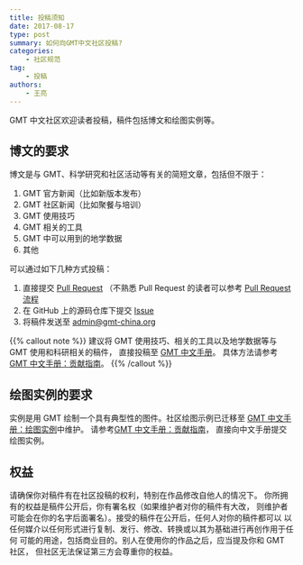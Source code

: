 ```yaml
---
title: 投稿须知
date: 2017-08-17
type: post
summary: 如何向GMT中文社区投稿?
categories:
    - 社区规范
tag:
    - 投稿
authors:
    - 王亮
---
```


GMT 中文社区欢迎读者投稿，稿件包括博文和绘图实例等。

## 博文的要求

博文是与 GMT、科学研究和社区活动等有关的简短文章，包括但不限于：

1. GMT 官方新闻（比如新版本发布）
2. GMT 社区新闻（比如聚餐与培训）
3. GMT 使用技巧
4. GMT 相关的工具
5. GMT 中可以用到的地学数据
6. 其他

可以通过如下几种方式投稿：

1. 直接提交 [Pull Request](https://github.com/gmt-china/gmt-china.org/pulls)
   （不熟悉 Pull Request 的读者可以参考 [Pull Request 流程](https://seismo-learn.org/contributing/pull-request/)
2. 在 GitHub 上的源码仓库下提交 [Issue](https://github.com/gmt-china/gmt-china.org/issues)
3. 将稿件发送至 [admin@gmt-china.org](mailto:admin@gmt-china.org)

{{% callout note %}}
建议将 GMT 使用技巧、相关的工具以及地学数据等与 GMT 使用和科研相关的稿件，
直接投稿至 [GMT 中文手册](https://docs.gmt-china.org/latest/)。
具体方法请参考[GMT 中文手册：贡献指南](https://docs.gmt-china.org/latest/contributing/)。
{{% /callout %}}

## 绘图实例的要求

实例是用 GMT 绘制一个具有典型性的图件。社区绘图示例已迁移至
[GMT 中文手册：绘图实例](https://docs.gmt-china.org/latest/examples/)中维护。
请参考[GMT 中文手册：贡献指南](https://docs.gmt-china.org/latest/contributing/)，
直接向中文手册提交绘图实例。

## 权益

请确保你对稿件有在社区投稿的权利，特别在作品修改自他人的情况下。
你所拥有的权益是稿件公开后，你有署名权（如果维护者对你的稿件有大改，
则维护者可能会在你的名字后面署名）。接受的稿件在公开后，任何人对你的稿件都可以
以任何媒介以任何形式进行复制、发行、修改、转换或以其为基础进行再创作用于任何
可能的用途，包括商业目的。别人在使用你的作品之后，应当提及你和 GMT 社区，
但社区无法保证第三方会尊重你的权益。
